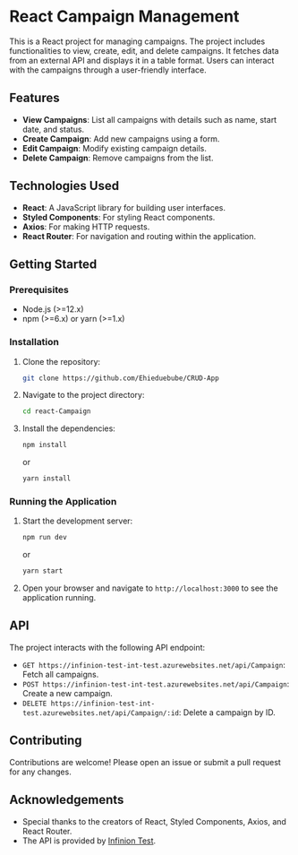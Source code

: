 # React Campaign Management

This is a React project for managing campaigns. The project includes functionalities to view, create, edit, and delete campaigns. It fetches data from an external API and displays it in a table format. Users can interact with the campaigns through a user-friendly interface.

## Features

- **View Campaigns**: List all campaigns with details such as name, start date, and status.
- **Create Campaign**: Add new campaigns using a form.
- **Edit Campaign**: Modify existing campaign details.
- **Delete Campaign**: Remove campaigns from the list.

## Technologies Used

- **React**: A JavaScript library for building user interfaces.
- **Styled Components**: For styling React components.
- **Axios**: For making HTTP requests.
- **React Router**: For navigation and routing within the application.

## Getting Started

### Prerequisites

- Node.js (>=12.x)
- npm (>=6.x) or yarn (>=1.x)

### Installation

1. Clone the repository:

    ```sh
    git clone https://github.com/Ehieduebube/CRUD-App
    ```

2. Navigate to the project directory:

    ```sh
    cd react-Campaign
    ```

3. Install the dependencies:

    ```sh
    npm install
    ```

    or

    ```sh
    yarn install
    ```

### Running the Application

1. Start the development server:

    ```sh
    npm run dev
    ```

    or

    ```sh
    yarn start
    ```

2. Open your browser and navigate to `http://localhost:3000` to see the application running.


## API

The project interacts with the following API endpoint:

- `GET https://infinion-test-int-test.azurewebsites.net/api/Campaign`: Fetch all campaigns.
- `POST https://infinion-test-int-test.azurewebsites.net/api/Campaign`: Create a new campaign.
- `DELETE https://infinion-test-int-test.azurewebsites.net/api/Campaign/:id`: Delete a campaign by ID.


## Contributing

Contributions are welcome! Please open an issue or submit a pull request for any changes.


## Acknowledgements

- Special thanks to the creators of React, Styled Components, Axios, and React Router.
- The API is provided by [Infinion Test](https://infinion-test-int-test.azurewebsites.net/index.html).

